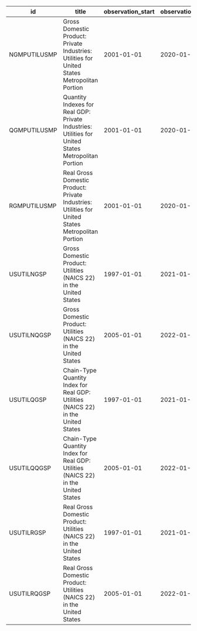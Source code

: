 | id           | title                                                                                               | observation_start   | observation_end   |
|--------------|-----------------------------------------------------------------------------------------------------|---------------------|-------------------|
| NGMPUTILUSMP | Gross Domestic Product: Private Industries: Utilities for United States Metropolitan Portion        | 2001-01-01          | 2020-01-01        |
| QGMPUTILUSMP | Quantity Indexes for Real GDP: Private Industries: Utilities for United States Metropolitan Portion | 2001-01-01          | 2020-01-01        |
| RGMPUTILUSMP | Real Gross Domestic Product: Private Industries: Utilities for United States Metropolitan Portion   | 2001-01-01          | 2020-01-01        |
| USUTILNGSP   | Gross Domestic Product: Utilities (NAICS 22) in the United States                                   | 1997-01-01          | 2021-01-01        |
| USUTILNQGSP  | Gross Domestic Product: Utilities (NAICS 22) in the United States                                   | 2005-01-01          | 2022-01-01        |
| USUTILQGSP   | Chain-Type Quantity Index for Real GDP: Utilities (NAICS 22) in the United States                   | 1997-01-01          | 2021-01-01        |
| USUTILQQGSP  | Chain-Type Quantity Index for Real GDP: Utilities (NAICS 22) in the United States                   | 2005-01-01          | 2022-01-01        |
| USUTILRGSP   | Real Gross Domestic Product: Utilities (NAICS 22) in the United States                              | 1997-01-01          | 2021-01-01        |
| USUTILRQGSP  | Real Gross Domestic Product: Utilities (NAICS 22) in the United States                              | 2005-01-01          | 2022-01-01        |
